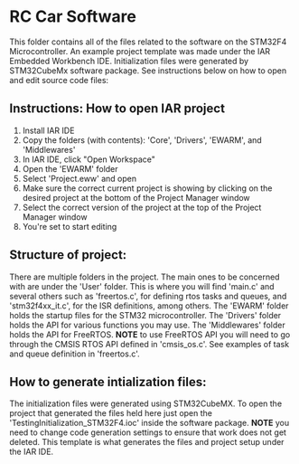# RC Car Software

This folder contains all of the files related to the software on the STM32F4 Microcontroller. An example project 
template was made under the IAR Embedded Workbench IDE. Initialization files were generated by STM32CubeMx software package.
See instructions below on how to open and edit source code files:

## Instructions: How to open IAR project
1. Install IAR IDE
2. Copy the folders (with contents): 'Core', 'Drivers', 'EWARM', and 'Middlewares'
3. In IAR IDE, click "Open Workspace"
4. Open the 'EWARM' folder
5. Select 'Project.eww' and open
6. Make sure the correct current project is showing by clicking on the desired project at the bottom of the Project Manager window
7. Select the correct version of the project at the top of the Project Manager window
8. You're set to start editing

## Structure of project:
There are multiple folders in the project. The main ones to be concerned with are under the 'User' folder. This is where you will 
find 'main.c' and several others such as 'freertos.c', for defining rtos tasks and queues, and 'stm32f4xx_it.c', for the ISR
definitions, among others. The 'EWARM' folder holds the startup files for the STM32 microcontroller. The 'Drivers' folder holds
the API for various functions you may use. The 'Middlewares' folder holds the API for FreeRTOS. **NOTE** to use FreeRTOS API you will 
need to go through the CMSIS RTOS API defined in 'cmsis_os.c'. See examples of task and queue definition in 'freertos.c'. 

## How to generate intialization files:
The initialization files were generated using STM32CubeMX. To open the project that generated the files held here just open
the 'TestingInitialization_STM32F4.ioc' inside the software package. **NOTE** you need to change code generation settings to 
ensure that work does not get deleted. This template is what generates the files and project setup under the IAR IDE. 

